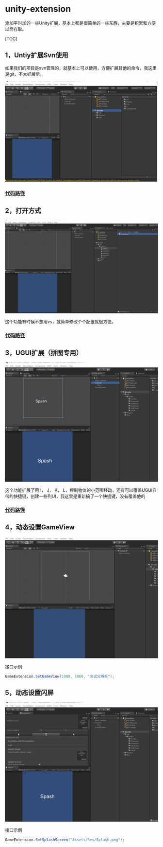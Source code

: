 # unity-extension
添加平时加的一些Unity扩展，基本上都是很简单的一些东西，主要是积累和方便以后存取。

[TOC]

## 1，Untiy扩展Svn使用

如果我们的项目是svn管理的，就基本上可以使用，方便扩展其他的命令，我这里是git，不太好展示。

![Svn工具](Gif/Svn%E5%B7%A5%E5%85%B7.gif)

### [代码路径](Assets/Lib/Editor/SVNTools)

## 2，打开方式

![快捷打开方式](Gif/%E5%BF%AB%E6%8D%B7%E6%89%93%E5%BC%80%E6%96%B9%E5%BC%8F.gif)

这个功能有时候不想用vs，就简单修改个个配置就很方便。

### [代码路径](Assets/Lib/Editor/OpenWay)

## 3，UGUI扩展（拼图专用）

![拼图扩展](Gif/%E6%8B%BC%E5%9B%BE%E6%89%A9%E5%B1%95.gif)

这个功能扩展了用 I， J， K， L，控制物体的小范围移动，还有可以覆盖UGUI自带的快捷键，创建一些列UI，我这里是重新搞了一个快捷键，没有覆盖他的

### [代码路径](Assets/Lib/Editor/UGUI)

## 4，动态设置GameView

![](Gif/%E5%8A%A8%E6%80%81%E8%AE%BE%E7%BD%AE%E5%88%86%E8%BE%A8%E7%8E%87.gif)

接口示例

```c#
GameExtension.SetGameView(1000, 1000, "测试分辨率");
```

## 5，动态设置闪屏

![](Gif/%E5%8A%A8%E6%80%81%E8%AE%BE%E7%BD%AE%E9%97%AA%E5%B1%8F.gif)

接口示例

```c#
GameExtension.SetSplashScreen("Assets/Res/Splash.png");
```

